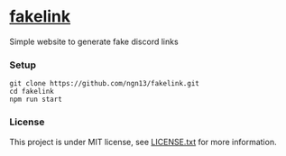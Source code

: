 # [fakelink](https://fakelink.fun/)
Simple website to generate fake discord links

### Setup
```
git clone https://github.com/ngn13/fakelink.git
cd fakelink
npm run start
```

### License
This project is under MIT license, see [LICENSE.txt](https://github.com/ngn13/fakelink/blob/main/LICENSE.txt) for more information.

